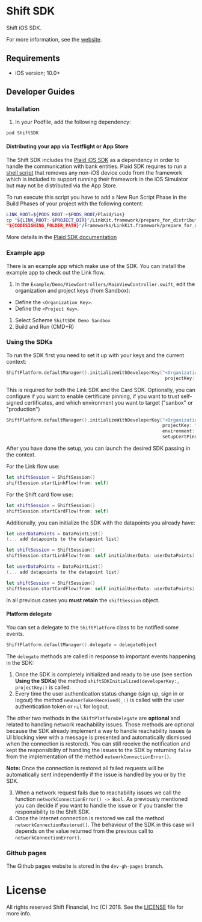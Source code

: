 # Shift SDK
Shift iOS SDK.

For more information, see the [website](https://developer.ledge.me).

## Requirements

* iOS version; 10.0+

## Developer Guides

### Installation

1. In your Podfile, add the following dependency:

```
pod ShiftSDK
```

#### Distributing your app via Testflight or App Store

The Shift SDK includes the [Plaid iOS SDK](https://github.com/plaid/link/tree/master/ios) as a dependency in order to
handle the communication with bank entities. Plaid SDK requires to run a
[shell script](https://github.com/plaid/link/blob/master/ios/LinkKit.framework/prepare_for_distribution.sh) that removes
any non-iOS device code from the framework which is included to support running their framework in the iOS Simulator but
may not be distributed via the App Store.

To run execute this script you have to add a New Run Script Phase in the Build Phases of your project with the following
content:

```bash
LINK_ROOT=${PODS_ROOT:+$PODS_ROOT/Plaid/ios}
cp "${LINK_ROOT:-$PROJECT_DIR}"/LinkKit.framework/prepare_for_distribution.sh "${CODESIGNING_FOLDER_PATH "/Frameworks/LinkKit.framework/prepare_for_distribution.sh
"${CODESIGNING_FOLDER_PATH}"/Frameworks/LinkKit.framework/prepare_for_distribution.sh
```

More details in the <a href="https://plaid.com/docs/link/ios/#add-run-script" target="_blank">Plaid SDK documentation</a>

### Example app

There is an example app which make use of the SDK. You can install the example app to check out the Link flow.

1. In the `Example/Demo/ViewControllers/MainViewController.swift`, edit the organization and project keys (from Sandbox):
  * Define the `<Organization Key>`.
  * Define the `<Project Key>`.
1. Select Scheme `ShiftSDK Demo Sandbox`
1. Build and Run (CMD+R)

### Using the SDKs

To run the SDK first you need to set it up with your keys and the current context:
```swift
ShiftPlatform.defaultManager().initializeWithDeveloperKey("<Organization Key>",
                                                           projectKey: "<Project Key>")
```
This is required for both the Link SDK and the Card SDK.
Optionally, you can configure if you want to enable certificate pinning, if you want to trust self-signed certificates, and which environment you want to target ("sanbox" or "production")

```swift
ShiftPlatform.defaultManager().initializeWithDeveloperKey("<Organization Key>",
                                                          projectKey: "<Project Key>",
                                                          environment: .sandbox,
                                                          setupCertPinning: true)
```

After you have done the setup, you can launch the desired SDK passing in the context.

For the Link flow use:
```swift
let shiftSession = ShiftSession()
shiftSession.startLinkFlow(from: self)
```
For the Shift card flow use:
```swift
let shiftSession = ShiftSession()
shiftSession.startCardFlow(from: self)
```

Additionally, you can initialize the SDK with the datapoints you already have:

```swift
let userDataPoints = DataPointList()
(... add datapoints to the datapoint list)

let shiftSession = ShiftSession()
shiftSession.startLinkFlow(from: self initialUserData: userDataPoints)
```

```swift
let userDataPoints = DataPointList()
(... add datapoints to the datapoint list)

let shiftSession = ShiftSession()
shiftSession.startCardFlow(from: self initialUserData: userDataPoints)
```

In all previous cases you **must retain** the `shiftSession` object.

#### Platform delegate

You can set a delegate to the `ShiftPlatform` class to be notified some events.

```swift
ShiftPlatform.defaultManager().delegate = delegateObject
```

The `delegate` methods are called in response to important events happening in the SDK:

1. Once the SDK is completely initialized and ready to be use (see section **Using the SDKs**) the method
`shiftSDKInitialized(developerKey:, projectKey:)` is called.
2. Every time the user authentication status change (sign up, sign in or logout) the method `newUserTokenReceived(_:)`
is called with the user authentication token or `nil` for logout.

The other two methods in the `ShiftPlatformDelegate` are **optional** and related to handling network reachability
issues. Those methods are optional because the SDK already implement a way to handle reachability issues (a UI blocking
view with a message is presented and automatically dismissed when the connection is restored). You can still receive
the notification and kept the responsibility of handling the issues to the SDK by returning `false` from the
implementation of the method `networkConnectionError()`.

**Note:** Once the connection is restored all failed requests will be automatically sent independently if the issue is
handled by you or by the SDK.

3. When a network request fails due to reachability issues we call the function `networkConnectionError() -> Bool`. As
previously mentioned you can decide if you want to handle the issue or if you transfer the responsibility to the
Shift SDK.
4. Once the Internet connection is restored we call the method `networkConnectionRestored()`. The behaviour of the SDK
in this case will depends on the value returned from the previous call to `networkConnectionError()`.

### Github pages

The Github pages website is stored in the `dev-gh-pages` branch.

# License

All rights reserved Shift Financial, Inc (C) 2018. See the [LICENSE](LICENSE.md) file for more info.
